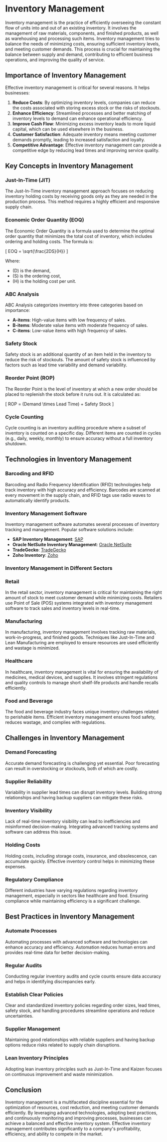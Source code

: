 # Inventory Management

Inventory management is the practice of efficiently overseeing the constant flow of units into and out of an existing inventory. It involves the management of raw materials, components, and finished products, as well as warehousing and processing such items. Inventory management tries to balance the needs of minimizing costs, ensuring sufficient inventory levels, and meeting customer demands. This process is crucial for maintaining the balance between supply and demand, contributing to efficient business operations, and improving the quality of service.

## Importance of Inventory Management

Effective inventory management is critical for several reasons. It helps businesses:

1. **Reduce Costs**: By optimizing inventory levels, companies can reduce the costs associated with storing excess stock or the risks of stockouts.
2. **Enhance Efficiency**: Streamlined processes and better matching of inventory levels to demand can enhance operational efficiency.
3. **Improve Cash Flow**: Minimizing excess inventory leads to more liquid capital, which can be used elsewhere in the business.
4. **Customer Satisfaction**: Adequate inventory means meeting customer demands promptly, leading to increased satisfaction and loyalty.
5. **Competitive Advantage**: Effective inventory management can provide a competitive edge by reducing lead times and improving service quality.

## Key Concepts in Inventory Management

### Just-In-Time (JIT)

The Just-In-Time inventory management approach focuses on reducing inventory holding costs by receiving goods only as they are needed in the production process. This method requires a highly efficient and responsive supply chain.

### Economic Order Quantity (EOQ)

The Economic Order Quantity is a formula used to determine the optimal order quantity that minimizes the total cost of inventory, which includes ordering and holding costs. The formula is:

\[ EOQ = \sqrt{\frac{2DS}{H}} \]

Where:
- \(D\) is the demand,
- \(S\) is the ordering cost,
- \(H\) is the holding cost per unit.

### ABC Analysis

ABC Analysis categorizes inventory into three categories based on importance:
- **A-items**: High-value items with low frequency of sales.
- **B-items**: Moderate value items with moderate frequency of sales.
- **C-items**: Low-value items with high frequency of sales.

### Safety Stock

Safety stock is an additional quantity of an item held in the inventory to reduce the risk of stockouts. The amount of safety stock is influenced by factors such as lead time variability and demand variability.

### Reorder Point (ROP)

The Reorder Point is the level of inventory at which a new order should be placed to replenish the stock before it runs out. It is calculated as:

\[ ROP = (Demand \times Lead Time) + Safety Stock \]

### Cycle Counting

Cycle counting is an inventory auditing procedure where a subset of inventory is counted on a specific day. Different items are counted in cycles (e.g., daily, weekly, monthly) to ensure accuracy without a full inventory shutdown.

## Technologies in Inventory Management

### Barcoding and RFID

Barcoding and Radio Frequency Identification (RFID) technologies help track inventory with high accuracy and efficiency. Barcodes are scanned at every movement in the supply chain, and RFID tags use radio waves to automatically identify products.

### Inventory Management Software

Inventory management software automates several processes of inventory tracking and management. Popular software solutions include:
- **SAP Inventory Management**: [SAP](https://www.sap.com/products/inventory-management.html)
- **Oracle NetSuite Inventory Management**: [Oracle NetSuite](https://www.netsuite.com/portal/products/erp/inventory-management.shtml)
- **TradeGecko**: [TradeGecko](https://www.tradegecko.com/)
- **Zoho Inventory**: [Zoho](https://www.zoho.com/inventory/)

### Inventory Management in Different Sectors

### Retail

In the retail sector, inventory management is critical for maintaining the right amount of stock to meet customer demand while minimizing costs. Retailers use Point of Sale (POS) systems integrated with inventory management software to track sales and inventory levels in real-time.

### Manufacturing

In manufacturing, inventory management involves tracking raw materials, work-in-progress, and finished goods. Techniques like Just-In-Time and Lean Manufacturing are employed to ensure resources are used efficiently and wastage is minimized.

### Healthcare

In healthcare, inventory management is vital for ensuring the availability of medicines, medical devices, and supplies. It involves stringent regulations and quality controls to manage short shelf-life products and handle recalls efficiently.

### Food and Beverage

The food and beverage industry faces unique inventory challenges related to perishable items. Efficient inventory management ensures food safety, reduces wastage, and complies with regulations.

## Challenges in Inventory Management

### Demand Forecasting

Accurate demand forecasting is challenging yet essential. Poor forecasting can result in overstocking or stockouts, both of which are costly.

### Supplier Reliability

Variability in supplier lead times can disrupt inventory levels. Building strong relationships and having backup suppliers can mitigate these risks.

### Inventory Visibility

Lack of real-time inventory visibility can lead to inefficiencies and misinformed decision-making. Integrating advanced tracking systems and software can address this issue.

### Holding Costs

Holding costs, including storage costs, insurance, and obsolescence, can accumulate quickly. Effective inventory control helps in minimizing these expenses.

### Regulatory Compliance

Different industries have varying regulations regarding inventory management, especially in sectors like healthcare and food. Ensuring compliance while maintaining efficiency is a significant challenge.

## Best Practices in Inventory Management

### Automate Processes

Automating processes with advanced software and technologies can enhance accuracy and efficiency. Automation reduces human errors and provides real-time data for better decision-making.

### Regular Audits

Conducting regular inventory audits and cycle counts ensure data accuracy and helps in identifying discrepancies early.

### Establish Clear Policies

Clear and standardized inventory policies regarding order sizes, lead times, safety stock, and handling procedures streamline operations and reduce uncertainties.

### Supplier Management

Maintaining good relationships with reliable suppliers and having backup options reduce risks related to supply chain disruptions.

### Lean Inventory Principles

Adopting lean inventory principles such as Just-In-Time and Kaizen focuses on continuous improvement and waste minimization.

## Conclusion

Inventory management is a multifaceted discipline essential for the optimization of resources, cost reduction, and meeting customer demands efficiently. By leveraging advanced technologies, adopting best practices, and continuously monitoring and improving processes, businesses can achieve a balanced and effective inventory system. Effective inventory management contributes significantly to a company's profitability, efficiency, and ability to compete in the market.